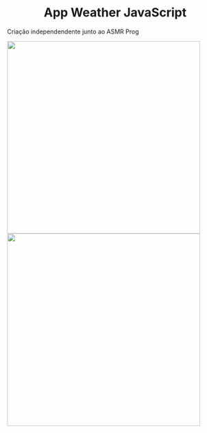 
<div align="center">
  <h1>App Weather JavaScript</h1>
</div>
<p>
  Criação independendente junto ao ASMR Prog
</p>
<div display="inline-block">
  <img src="https://media.discordapp.net/attachments/1023657050284236873/1115649183521722540/image.png?width=1207&height=620" width="450">  
  <img src="https://media.discordapp.net/attachments/1023657050284236873/1115649515085647942/image.png?width=1207&height=620" width="450">
</div>

